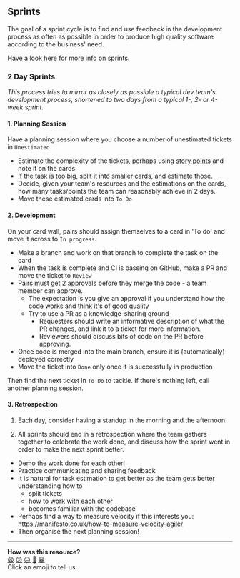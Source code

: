 ## Sprints

The goal of a sprint cycle is to find and use feedback in the development process as often as possible in order to produce high quality software according to the business' need.

Have a look [here](https://en.wikipedia.org/wiki/Scrum_(software_development)#Workflow) for more info on sprints.

### 2 Day Sprints

_This process tries to mirror as closely as possible a typical dev team's development process, shortened to two days from a typical 1-, 2- or 4-week sprint._

#### 1. Planning Session
Have a planning session where you choose a number of unestimated tickets in `Unestimated`
  - Estimate the complexity of the tickets, perhaps using [story points](https://www.atlassian.com/agile/project-management/estimation) and note it on the cards
  - If the task is too big, split it into smaller cards, and estimate those.
  - Decide, given your team's resources and the estimations on the cards, how many tasks/points the team can reasonably achieve in 2 days.
  - Move these  estimated cards into `To Do`

#### 2. Development
On your card wall, pairs should assign themselves to a card in 'To do' and move it across to `In progress`.
  - Make a branch and work on that branch to complete the task on the card
  - When the task is complete and CI is passing on GitHub, make a PR and move the ticket to `Review`
  - Pairs must get 2 approvals before they merge the code - a team member can approve.
    - The expectation is you give an approval if you understand how the code works and think it's of good quality
    - Try to use a PR as a knowledge-sharing ground
      - Requesters should write an informative description of what the PR changes, and link it to a ticket for more information.
      - Reviewers should discuss bits of code on the PR before approving.
  -  Once code is merged into the main branch, ensure it is (automatically) deployed correctly
  -  Move the ticket into `Done` only once it is successfully in production

Then find the next ticket in `To Do` to tackle. If there's nothing left, call another planning session.

#### 3. Retrospection

1. Each day, consider having a standup in the morning and the afternoon.

2. All sprints should end in a retrospection where the team gathers together to celebrate the work done, and discuss how the sprint went in order to make the next sprint better.

- Demo the work done for each other!
- Practice communicating and sharing feedback
- It is natural for task estimation to get better as the team gets better understanding how to
  - split tickets
  - how to work with each other
  - becomes familiar with the codebase
- Perhaps find a way to measure velocity if this interests you: https://manifesto.co.uk/how-to-measure-velocity-agile/
- Then organise the next planning session!

<!-- BEGIN GENERATED SECTION DO NOT EDIT -->

---

**How was this resource?**  
[😫](https://airtable.com/shrUJ3t7KLMqVRFKR?prefill_Repository=makersacademy/course&prefill_File=how-to/2_day_sprint.md&prefill_Sentiment=😫) [😕](https://airtable.com/shrUJ3t7KLMqVRFKR?prefill_Repository=makersacademy/course&prefill_File=how-to/2_day_sprint.md&prefill_Sentiment=😕) [😐](https://airtable.com/shrUJ3t7KLMqVRFKR?prefill_Repository=makersacademy/course&prefill_File=how-to/2_day_sprint.md&prefill_Sentiment=😐) [🙂](https://airtable.com/shrUJ3t7KLMqVRFKR?prefill_Repository=makersacademy/course&prefill_File=how-to/2_day_sprint.md&prefill_Sentiment=🙂) [😀](https://airtable.com/shrUJ3t7KLMqVRFKR?prefill_Repository=makersacademy/course&prefill_File=how-to/2_day_sprint.md&prefill_Sentiment=😀)  
Click an emoji to tell us.

<!-- END GENERATED SECTION DO NOT EDIT -->
